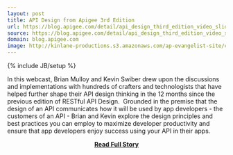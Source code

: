 ```yaml
---
layout: post
title: API Design from Apigee 3rd Edition
url: https://blog.apigee.com/detail/api_design_third_edition_video_slides
source: https://blog.apigee.com/detail/api_design_third_edition_video_slides
domain: blog.apigee.com
image: http://kinlane-productions.s3.amazonaws.com/ap-evangelist-site/curated/screenshots/5673_blog_apigee_com.png
---
```

{% include JB/setup %}<p>In this webcast, Brian Mulloy and Kevin Swiber drew upon the discussions and implementations with hundreds of crafters and technologists that have helped further shape their API design thinking in the 12 months since the previous edition of RESTful API Design.  Grounded in the premise that the design of an API communicates how it will be used by app developers - the customers of an API - Brian and Kevin explore the design principles and best practices you can employ to maximize developer productivity and ensure that app developers enjoy success using your API in their apps.</p>
<center><p><a href="https://blog.apigee.com/detail/api_design_third_edition_video_slides" style='padding:25px; font-sze:18px; font-weight: bold;'>Read Full Story</a></p></center>
